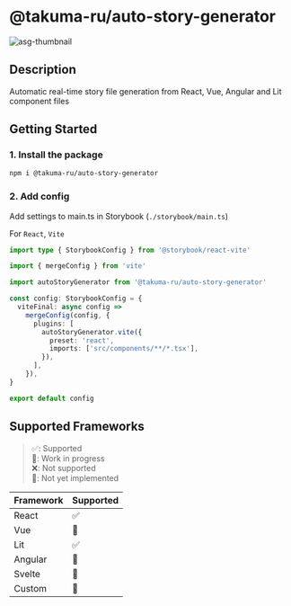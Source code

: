 # @takuma-ru/auto-story-generator

![asg-thumbnail](https://auto-story-generator.takumaru.dev/asg-thumbnail-radius.png)

## Description
Automatic real-time story file generation from React, Vue, Angular and Lit component files

## Getting Started
### 1. Install the package
```bash
npm i @takuma-ru/auto-story-generator
```

### 2. Add config
Add settings to main.ts in Storybook (`./storybook/main.ts`)

For `React`, `Vite`
```ts
import type { StorybookConfig } from '@storybook/react-vite'

import { mergeConfig } from 'vite'

import autoStoryGenerator from '@takuma-ru/auto-story-generator'

const config: StorybookConfig = {
  viteFinal: async config =>
    mergeConfig(config, {
      plugins: [
        autoStoryGenerator.vite({
          preset: 'react',
          imports: ['src/components/**/*.tsx'],
        }),
      ],
    }),
}

export default config
```

## Supported Frameworks
> ✅: Supported<br>
> 🚧: Work in progress<br>
> ❌: Not supported<br>
> 📝: Not yet implemented<br>

| Framework | Supported |
| --------- | --------- |
| React     | ✅         |
| Vue       | 🚧         |
| Lit       | ✅         |
| Angular   | 🚧         |
| Svelte    | 📝         |
| Custom    | 📝         |

